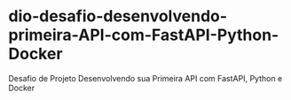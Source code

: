 # dio-desafio-desenvolvendo-primeira-API-com-FastAPI-Python-Docker
Desafio de Projeto Desenvolvendo sua Primeira API com FastAPI, Python e Docker
